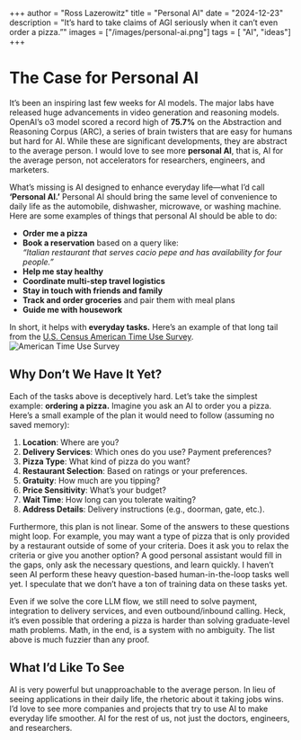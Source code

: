 +++
author = "Ross Lazerowitz"
title = "Personal AI"
date = "2024-12-23"
description = "It’s hard to take claims of AGI seriously when it can’t even order a pizza.”"
images = ["/images/personal-ai.png"]
tags = [
    "AI",
    "ideas"]
+++

# The Case for Personal AI

It’s been an inspiring last few weeks for AI models. The major labs have released huge advancements in video generation and reasoning models. OpenAI’s o3 model scored a record high of **75.7%** on the Abstraction and Reasoning Corpus (ARC), a series of brain twisters that are easy for humans but hard for AI. While these are significant developments, they are abstract to the average person. I would love to see more **personal AI**, that is, AI for the average person, not accelerators for researchers, engineers, and marketers.

What’s missing is AI designed to enhance everyday life—what I’d call **‘Personal AI.’** Personal AI should bring the same level of convenience to daily life as the automobile, dishwasher, microwave, or washing machine. Here are some examples of things that personal AI should be able to do:
- **Order me a pizza**  
- **Book a reservation** based on a query like:  
  _“Italian restaurant that serves cacio pepe and has availability for four people.”_  
- **Help me stay healthy**  
- **Coordinate multi-step travel logistics**  
- **Stay in touch with friends and family**  
- **Track and order groceries** and pair them with meal plans  
- **Guide me with housework**  

In short, it helps with **everyday tasks.** Here’s an example of that long tail from the [U.S. Census American Time Use Survey](https://www.bls.gov/charts/american-time-use/activity-by-sex.htm).  
![American Time Use Survey](/images/average-hours-per-day-sp.png)

## Why Don’t We Have It Yet?

Each of the tasks above is deceptively hard. Let’s take the simplest example: **ordering a pizza.** Imagine you ask an AI to order you a pizza. Here’s a small example of the plan it would need to follow (assuming no saved memory):  

1. **Location**: Where are you?  
2. **Delivery Services**: Which ones do you use? Payment preferences?  
3. **Pizza Type**: What kind of pizza do you want?  
4. **Restaurant Selection**: Based on ratings or your preferences.  
5. **Gratuity**: How much are you tipping?  
6. **Price Sensitivity**: What’s your budget?  
7. **Wait Time**: How long can you tolerate waiting?  
8. **Address Details**: Delivery instructions (e.g., doorman, gate, etc.).  

Furthermore, this plan is not linear. Some of the answers to these questions might loop. For example, you may want a type of pizza that is only provided by a restaurant outside of some of your criteria. Does it ask you to relax the criteria or give you another option? A good personal assistant would fill in the gaps, only ask the necessary questions, and learn quickly. I haven’t seen AI perform these heavy question-based human-in-the-loop tasks well yet. I speculate that we don’t have a ton of training data on these tasks yet. 

Even if we solve the core LLM flow, we still need to solve payment, integration to delivery services, and even outbound/inbound calling. Heck, it’s even possible that ordering a pizza is harder than solving graduate-level math problems. Math, in the end, is a system with no ambiguity. The list above is much fuzzier than any proof.

## What I’d Like To See

AI is very powerful but unapproachable to the average person. In lieu of seeing applications in their daily life, the rhetoric about it taking jobs wins. I’d love to see more companies and projects that try to use AI to make everyday life smoother. AI for the rest of us, not just the doctors, engineers, and researchers.